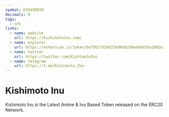 ```yaml
---
symbol: KISHIMOTO
decimals: 9
tags:
  - nft
links:
  - name: website
    url: https://kishimotoinu.com/
  - name: explorer
    url: https://etherscan.io/token/0xf5b1fd29d23e98db2d9ebb8435e1082e3b38fb65
  - name: twitter
    url: https://twitter.com/KishimotoInu
  - name: telegram
    url: https://t.me/Kishimoto_Inu
---
```


# Kishimoto Inu

Kishimoto Inu is the Latest Anime & Inu Based Token released on the ERC20 Network.
